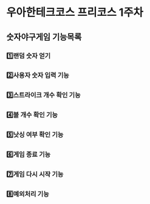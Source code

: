 # 우아한테크코스 프리코스 1주차

## 숫자야구게임 기능목록

### 1️⃣랜덤 숫자 얻기
### 2️⃣사용자 숫자 입력 기능
### 3️⃣스트라이크 개수 확인 기능
### 4️⃣볼 개수 확인 기능
### 5️⃣낫싱 여부 확인 기능
### 6️⃣게임 종료 기능
### 7️⃣게임 다시 시작 기능
### 8️⃣예외처리 기능
